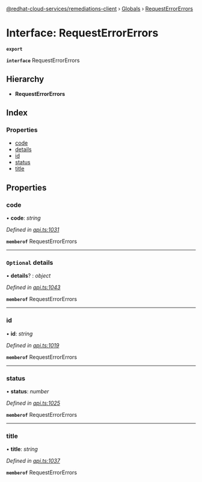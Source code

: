 [@redhat-cloud-services/remediations-client](../README.md) › [Globals](../globals.md) › [RequestErrorErrors](requesterrorerrors.md)

# Interface: RequestErrorErrors

**`export`** 

**`interface`** RequestErrorErrors

## Hierarchy

* **RequestErrorErrors**

## Index

### Properties

* [code](requesterrorerrors.md#code)
* [details](requesterrorerrors.md#optional-details)
* [id](requesterrorerrors.md#id)
* [status](requesterrorerrors.md#status)
* [title](requesterrorerrors.md#title)

## Properties

###  code

• **code**: *string*

*Defined in [api.ts:1031](https://github.com/RedHatInsights/javascript-clients/blob/master/packages/remediations/api.ts#L1031)*

**`memberof`** RequestErrorErrors

___

### `Optional` details

• **details**? : *object*

*Defined in [api.ts:1043](https://github.com/RedHatInsights/javascript-clients/blob/master/packages/remediations/api.ts#L1043)*

**`memberof`** RequestErrorErrors

___

###  id

• **id**: *string*

*Defined in [api.ts:1019](https://github.com/RedHatInsights/javascript-clients/blob/master/packages/remediations/api.ts#L1019)*

**`memberof`** RequestErrorErrors

___

###  status

• **status**: *number*

*Defined in [api.ts:1025](https://github.com/RedHatInsights/javascript-clients/blob/master/packages/remediations/api.ts#L1025)*

**`memberof`** RequestErrorErrors

___

###  title

• **title**: *string*

*Defined in [api.ts:1037](https://github.com/RedHatInsights/javascript-clients/blob/master/packages/remediations/api.ts#L1037)*

**`memberof`** RequestErrorErrors
